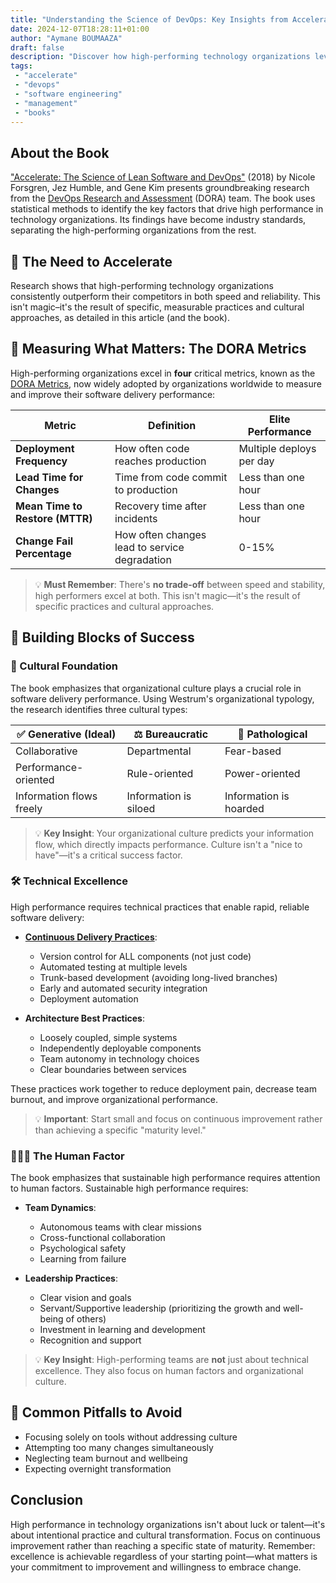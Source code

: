 ```yaml
---
title: "Understanding the Science of DevOps: Key Insights from Accelerate"
date: 2024-12-07T18:28:11+01:00
author: "Aymane BOUMAAZA"
draft: false
description: "Discover how high-performing technology organizations leverage DevOps practices, cultural transformation, and data-driven insights to accelerate software delivery and organizational success"
tags:
 - "accelerate"
 - "devops"
 - "software engineering"
 - "management"
 - "books"
---
```



## About the Book
["Accelerate: The Science of Lean Software and DevOps"](https://learning.oreilly.com/library/view/accelerate/9781457191435/) (2018) by Nicole Forsgren, Jez Humble, and Gene Kim presents groundbreaking research from the [DevOps Research and Assessment](https://dora.dev/) (DORA) team. The book uses statistical methods to identify the key factors that drive high performance in technology organizations. Its findings have become industry standards, separating the high-performing organizations from the rest.


## 🚀 The Need to Accelerate
Research shows that high-performing technology organizations consistently outperform their competitors in both speed and reliability. This isn't magic–it's the result of specific, measurable practices and cultural approaches, as detailed in this article (and the book).

## 🎯 Measuring What Matters: The DORA Metrics
High-performing organizations excel in **four** critical metrics, known as the [DORA Metrics](https://dora.dev/guides/dora-metrics-four-keys/), now widely adopted by organizations worldwide to measure and improve their software delivery performance:

| Metric | Definition | Elite Performance |
| --- | --- | --- |
| **Deployment Frequency** | How often code reaches production | Multiple deploys per day |
| **Lead Time for Changes** | Time from code commit to production | Less than one hour |
| **Mean Time to Restore (MTTR)** | Recovery time after incidents | Less than one hour |
| **Change Fail Percentage** | How often changes lead to service degradation | 0-15% |

> 💡 **Must Remember**: There's **no trade-off** between speed and stability, high performers excel at both. This isn't magic—it's the result of specific practices and cultural approaches.

## 🧱 Building Blocks of Success

### 🧠 Cultural Foundation
The book emphasizes that organizational culture plays a crucial role in software delivery performance. Using Westrum's organizational typology, the research identifies three cultural types:

| ✅ **Generative** (Ideal) | ⚖️ **Bureaucratic** | 🚨 **Pathological** |
| --- | --- | --- |
| Collaborative | Departmental | Fear-based |
| Performance-oriented | Rule-oriented | Power-oriented |
| Information flows freely | Information is siloed | Information is hoarded |

> 💡 **Key Insight**: Your organizational culture predicts your information flow, which directly impacts performance. Culture isn't a "nice to have"—it's a critical success factor.

### 🛠️ Technical Excellence

High performance requires technical practices that enable rapid, reliable software delivery:

- **[Continuous Delivery Practices](https://continuousdelivery.com/implementing/patterns/)**:
    - Version control for ALL components (not just code)
    - Automated testing at multiple levels
    - Trunk-based development (avoiding long-lived branches)
    - Early and automated security integration
    - Deployment automation

- **Architecture Best Practices**:
    - Loosely coupled, simple systems
    - Independently deployable components
    - Team autonomy in technology choices
    - Clear boundaries between services

These practices work together to reduce deployment pain, decrease team burnout, and improve organizational performance.

> 💡 **Important**: Start small and focus on continuous improvement rather than achieving a specific "maturity level."

### 🧑‍🤝‍🧑 The Human Factor
The book emphasizes that sustainable high performance requires attention to human factors. Sustainable high performance requires:

- **Team Dynamics**:
  - Autonomous teams with clear missions
  - Cross-functional collaboration
  - Psychological safety
  - Learning from failure

- **Leadership Practices**:
  - Clear vision and goals
  - Servant/Supportive leadership (prioritizing the growth and well-being of others)
  - Investment in learning and development
  - Recognition and support

> 💡 **Key Insight**: High-performing teams are **not** just about technical excellence. They also focus on human factors and organizational culture.

## 🚫 Common Pitfalls to Avoid

- Focusing solely on tools without addressing culture
- Attempting too many changes simultaneously
- Neglecting team burnout and wellbeing
- Expecting overnight transformation

## Conclusion
High performance in technology organizations isn't about luck or talent—it's about intentional practice and cultural transformation. Focus on continuous improvement rather than reaching a specific state of maturity. Remember: excellence is achievable regardless of your starting point—what matters is your commitment to improvement and willingness to embrace change.